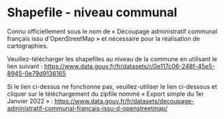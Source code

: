 # Shapefile - niveau communal 

Connu officiellement sous le nom de « Découpage administratif communal français issu d'OpenStreetMap » et nécessaire pour la réalisation de cartographies.

Veuillez-télécharger les shapefiles au niveau de la commune en utilisant le lien suivant :
https://www.data.gouv.fr/fr/datasets/r/0e117c06-248f-45e5-8945-0e79d9136165

Si le lien ci-dessus ne fonctionne pas, veuillez-utiliser le lien ci-dessous et cliquer sur le téléchargement du zipfile nommé « Export simple du 1er Janvier 2022 » :
https://www.data.gouv.fr/fr/datasets/decoupage-administratif-communal-francais-issu-d-openstreetmap/
